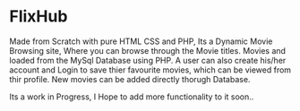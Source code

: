 # FlixHub

Made from Scratch with pure HTML CSS and PHP, Its a Dynamic Movie Browsing site, Where you can browse through the Movie titles.
Movies and loaded from the MySql Database using PHP.
A user can also create his/her account and Login to save thier favourite movies, which can be viewed from thir profile.
New movies can be added directly thorugh Database.

Its a work in Progress, I Hope to add more functionality to it soon..
